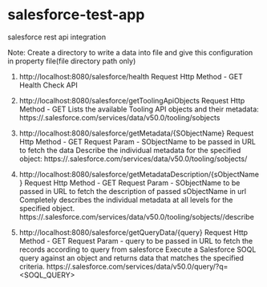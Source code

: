 # salesforce-test-app
salesforce rest api integration

Note: Create a directory to write a data into file and give this configuration in property file(file directory path only) 

1. http://localhost:8080/salesforce/health
Request Http Method - GET
Health Check API

2. http://localhost:8080/salesforce/getToolingApiObjects 
Request Http Method - GET
Lists the available Tooling API objects and their metadata:
https://<instance>.salesforce.com/services/data/v50.0/tooling/sobjects

3. http://localhost:8080/salesforce/getMetadata/{SObjectName}
Request Http Method - GET
Request Param - SObjectName to be passed in URL to fetch the data
Describe the individual metadata for the specified object:
https://<instance>.salesforce.com/services/data/v50.0/tooling/sobjects/<SObjectName>

4. http://localhost:8080/salesforce/getMetadataDescription/{sObjectName}
Request Http Method - GET
Request Param - SObjectName to be passed in URL to fetch the description of passed sObjectName in url 
Completely describes the individual metadata at all levels for the specified object.
https://<instance>.salesforce.com/services/data/v50.0/tooling/sobjects/<SObjectName>/describe

5. http://localhost:8080/salesforce/getQueryData/{query}
Request Http Method - GET
Request Param - query to be passed in URL to fetch the records according to query from salesforce 
Execute a Salesforce SOQL query against an object and returns data that matches the specified criteria.
https://<instance>.salesforce.com/services/data/v50.0/query/?q=<SOQL_QUERY>
